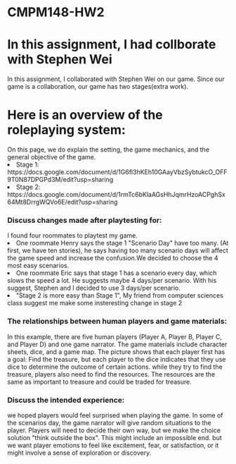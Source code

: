# CMPM148-HW2

<h1>In this assignment, I had collborate with Stephen Wei</h1>
In this assignment, I collaborated with Stephen Wei on our game. Since our game is a collaboration, our game has two stages(extra work).

<h1>Here is an overview of the roleplaying system:</h1>
On this page, we do explain the setting, the game mechanics, and the general objective of the game. 

<li>Stage 1: https://docs.google.com/document/d/1G6fl3hKEh10GAayVbzSybtukcO_OFF9T0N87DPGPd3M/edit?usp=sharing</li>
<li>Stage 2: https://docs.google.com/document/d/1rmTc6bKlaAGsHhJqmrHzoACPghSx64Mt8DrrgWQVo6E/edit?usp=sharing</li>

<h3>Discuss changes made after playtesting for:</h3> 
I found four roommates to playtest my game. 
<li> One roommate Henry says the stage 1 "Scenario Day" have too many. (At first, we have ten stories), he says having too many scenario days will affect the game speed and increase the confusion.We decided to choose the 4 most easy scenarios.</li> 
<li>One roommate Eric says that stage 1 has a scenario every day, which slows the speed a lot. He suggests maybe 4 days/per scenario. With his suggest, Stephen and I decided to use 3 days/per scenario.</li>
<li>"Stage 2 is more easy than Stage 1", My friend from computer sciences class suggest me make some insteresting change in stage 2</li>

<h3> The relationships between human players and game materials:</h3> 
In this example, there are five human players (Player A, Player B, Player C, and Player D) and one game narrator. The game materials include character sheets, dice, and a game map. The picture shows that each player first has a goal: Find the treasure, but each player to the dice indicates that they use dice to determine the outcome of certain actions. while they try to find the treasure, players also need to find the resources. The resources are the same as important to treasure and could be traded for treasure.


<h3> Discuss the intended experience:</h3> 
we hoped players would feel surprised when playing the game. In some of the scenarios day, the game narrator will give random situations to the player. Players will need to decide their own way, but we make the choice solution "think outside the box". This might include an impossible end. but we want player emotions to feel like excitement, fear, or satisfaction, or it might involve a sense of exploration or discovery.

